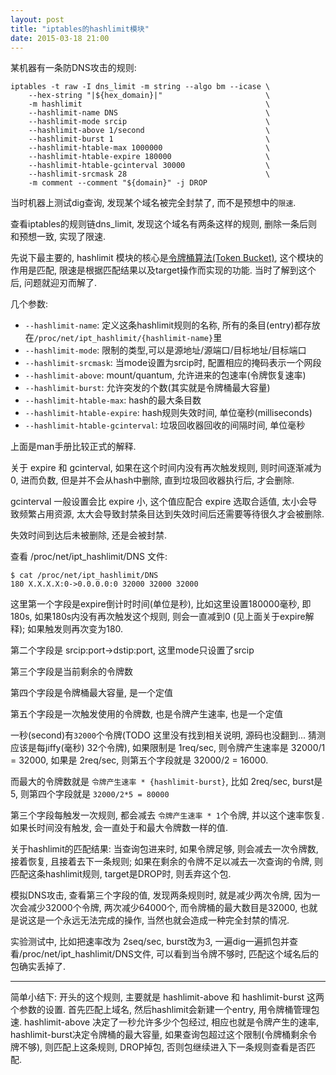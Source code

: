 ```yaml
---
layout: post
title: "iptables的hashlimit模块"
date: 2015-03-18 21:00
---
```


某机器有一条防DNS攻击的规则:

	iptables -t raw -I dns_limit -m string --algo bm --icase \
		--hex-string "|${hex_domain}|"                       \
		-m hashlimit                                         \
		--hashlimit-name DNS                                 \
		--hashlimit-mode srcip                               \
		--hashlimit-above 1/second                           \
		--hashlimit-burst 1                                  \
		--hashlimit-htable-max 1000000                       \
		--hashlimit-htable-expire 180000                     \
		--hashlimit-htable-gcinterval 30000                  \
		--hashlimit-srcmask 28                               \
		-m comment --comment "${domain}" -j DROP

当时机器上测试dig查询, 发现某个域名被完全封禁了, 而不是预想中的`限速`.

查看iptables的规则链dns_limit, 发现这个域名有两条这样的规则, 删除一条后则和预想一致, 实现了限速.

先说下最主要的, hashlimit 模块的核心是[令牌桶算法(Token Bucket)](http://en.wikipedia.org/wiki/Token_bucket), 这个模块的作用是匹配, 限速是根据匹配结果以及target操作而实现的功能.
当时了解到这个后, 问题就迎刃而解了.

几个参数:

* `--hashlimit-name`: 定义这条hashlimit规则的名称, 所有的条目(entry)都存放在`/proc/net/ipt_hashlimit/{hashlimit-name}`里
* `--hashlimit-mode`: 限制的类型,可以是源地址/源端口/目标地址/目标端口
* `--hashlimit-srcmask`: 当mode设置为srcip时, 配置相应的掩码表示一个网段
* `--hashlimit-above`: mount/quantum, 允许进来的包速率(令牌恢复速率)
* `--hashlimit-burst`: 允许突发的个数(其实就是令牌桶最大容量)
* `--hashlimit-htable-max`: hash的最大条目数
* `--hashlimit-htable-expire`: hash规则失效时间, 单位毫秒(milliseconds)
* `--hashlimit-htable-gcinterval`: 垃圾回收器回收的间隔时间, 单位毫秒

上面是man手册比较正式的解释.

关于 expire 和 gcinterval, 如果在这个时间内没有再次触发规则, 则时间逐渐减为0, 进而负数, 但是并不会从hash中删除, 直到垃圾回收器执行后, 才会删除.

gcinterval 一般设置会比 expire 小, 这个值应配合 expire 选取合适值, 太小会导致频繁占用资源, 太大会导致封禁条目达到失效时间后还需要等待很久才会被删除.

失效时间到达后未被删除, 还是会被封禁.

查看 /proc/net/ipt_hashlimit/DNS 文件:

	$ cat /proc/net/ipt_hashlimit/DNS
	180 X.X.X.X:0->0.0.0.0:0 32000 32000 32000

这里第一个字段是expire倒计时时间(单位是秒), 比如这里设置180000毫秒, 即180s, 如果180s内没有再次触发这个规则, 则会一直减到0 (见上面关于expire解释); 如果触发则再次变为180.

第二个字段是 srcip:port->dstip:port, 这里mode只设置了srcip

第三个字段是当前剩余的令牌数

第四个字段是令牌桶最大容量, 是一个定值

第五个字段是一次触发使用的令牌数, 也是令牌产生速率, 也是一个定值

一秒(second)有`32000`个令牌(TODO 这里没有找到相关说明, 源码也没翻到... 猜测应该是每jiffy(毫秒) 32个令牌), 如果限制是 1req/sec, 则令牌产生速率是 32000/1 = 32000, 如果是 2req/sec, 则第五个字段就是 32000/2 = 16000.

而最大的令牌数就是 `令牌产生速率 * {hashlimit-burst}`, 比如 2req/sec, burst是5, 则第四个字段就是 `32000/2*5 = 80000`

第三个字段每触发一次规则, 都会减去 `令牌产生速率 * 1`个令牌, 并以这个速率恢复. 如果长时间没有触发, 会一直处于和最大令牌数一样的值.

关于hashlimit的匹配结果: 当查询包进来时, 如果令牌足够, 则会减去一次令牌数, 接着恢复, 且接着去下一条规则; 如果在剩余的令牌不足以减去一次查询的令牌, 则匹配这条hashlimit规则, target是DROP时, 则丢弃这个包.

模拟DNS攻击, 查看第三个字段的值, 发现两条规则时, 就是减少两次令牌, 因为一次会减少32000个令牌, 两次减少64000个, 而令牌桶的最大数目是32000, 也就是说这是一个永远无法完成的操作, 当然也就会造成一种完全封禁的情况.

实验测试中, 比如把速率改为 2seq/sec, burst改为3, 一遍dig一遍抓包并查看/proc/net/ipt_hashlimit/DNS文件, 可以看到当令牌不够时, 匹配这个域名后的包确实丢掉了.

---

简单小结下: 开头的这个规则, 主要就是 hashlimit-above 和 hashlimit-burst 这两个参数的设置. 首先匹配上域名, 然后hashlimit会新建一个entry, 用令牌桶管理包速. hashlimit-above 决定了一秒允许多少个包经过, 相应也就是令牌产生的速率, hashlimit-burst决定令牌桶的最大容量, 如果查询包超过这个限制(令牌桶剩余令牌不够), 则匹配上这条规则, DROP掉包, 否则包继续进入下一条规则查看是否匹配.

